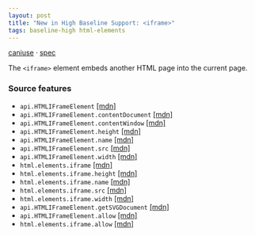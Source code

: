 ```yaml
---
layout: post
title: "New in High Baseline Support: <iframe>"
tags: baseline-high html-elements
---
```


[caniuse](https://caniuse.com/?search=iframe) · [spec](https://html.spec.whatwg.org/multipage/iframe-embed-object.html#the-iframe-element)

The `<iframe>` element embeds another HTML page into the current page.

### Source features

- ``api.HTMLIFrameElement`` [[mdn]](https://developer.mozilla.org/en-US/search?q=api.HTMLIFrameElement)
- ``api.HTMLIFrameElement.contentDocument`` [[mdn]](https://developer.mozilla.org/en-US/search?q=api.HTMLIFrameElement.contentDocument)
- ``api.HTMLIFrameElement.contentWindow`` [[mdn]](https://developer.mozilla.org/en-US/search?q=api.HTMLIFrameElement.contentWindow)
- ``api.HTMLIFrameElement.height`` [[mdn]](https://developer.mozilla.org/en-US/search?q=api.HTMLIFrameElement.height)
- ``api.HTMLIFrameElement.name`` [[mdn]](https://developer.mozilla.org/en-US/search?q=api.HTMLIFrameElement.name)
- ``api.HTMLIFrameElement.src`` [[mdn]](https://developer.mozilla.org/en-US/search?q=api.HTMLIFrameElement.src)
- ``api.HTMLIFrameElement.width`` [[mdn]](https://developer.mozilla.org/en-US/search?q=api.HTMLIFrameElement.width)
- ``html.elements.iframe`` [[mdn]](https://developer.mozilla.org/en-US/search?q=html.elements.iframe)
- ``html.elements.iframe.height`` [[mdn]](https://developer.mozilla.org/en-US/search?q=html.elements.iframe.height)
- ``html.elements.iframe.name`` [[mdn]](https://developer.mozilla.org/en-US/search?q=html.elements.iframe.name)
- ``html.elements.iframe.src`` [[mdn]](https://developer.mozilla.org/en-US/search?q=html.elements.iframe.src)
- ``html.elements.iframe.width`` [[mdn]](https://developer.mozilla.org/en-US/search?q=html.elements.iframe.width)
- ``api.HTMLIFrameElement.getSVGDocument`` [[mdn]](https://developer.mozilla.org/en-US/search?q=api.HTMLIFrameElement.getSVGDocument)
- ``api.HTMLIFrameElement.allow`` [[mdn]](https://developer.mozilla.org/en-US/search?q=api.HTMLIFrameElement.allow)
- ``html.elements.iframe.allow`` [[mdn]](https://developer.mozilla.org/en-US/search?q=html.elements.iframe.allow)
